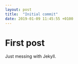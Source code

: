```yaml
---
layout: post
title:  "Initial commit"
date: 2019-01-09 11:45:55 +0100
---
```


# First post

Just messing with Jekyll.
